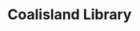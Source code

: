 ---
title: "Coalisland Library"
address: "Hertitage Centre, Lineside, Coalisland, Dungannon, Co. Tyrone BT71 4LP"
tel: "028 8774 0569"
county: "Tyrone"
category: "Libraries"
type: "Content"
lat: "54.539694"
lng: "-6.70021"
---